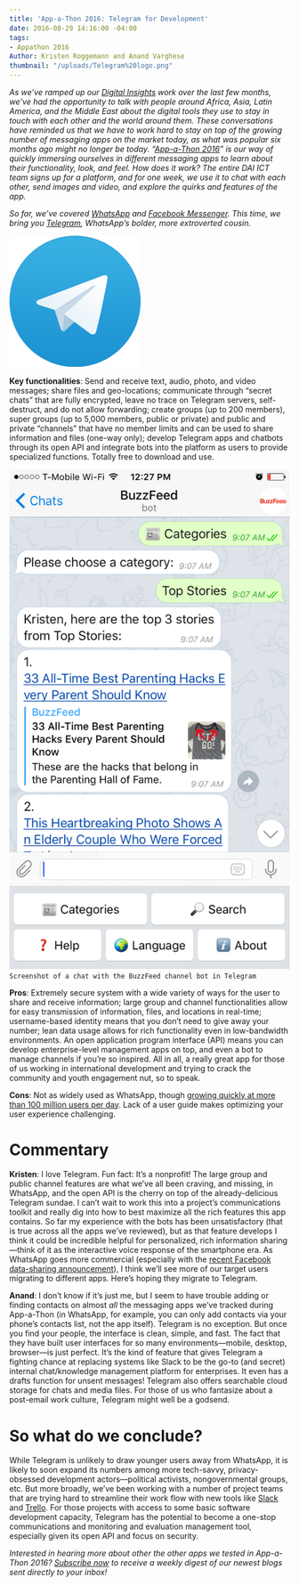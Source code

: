 ```yaml
---
title: 'App-a-Thon 2016: Telegram for Development'
date: 2016-08-29 14:16:00 -04:00
tags:
- Appathon 2016
Author: Kristen Roggemann and Anand Varghese
thumbnail: "/uploads/Telegram%20logo.png"
---
```


*As we’ve ramped up our [Digital Insights](http://dai-global-digital.com/tags/?tag=digital-insights) work over the last few months, we’ve had the opportunity to talk with people around Africa, Asia, Latin America, and the Middle East about the digital tools they use to stay in touch with each other and the world around them. These conversations have reminded us that we have to work hard to stay on top of the growing number of messaging apps on the market today, as what was popular six months ago might no longer be today. “[App-a-Thon 2016](http://dai-global-digital.com/tags/?tag=appathon-2016)” is our way of quickly immersing ourselves in different messaging apps to learn about their functionality, look, and feel. How does it work? The entire DAI ICT team signs up for a platform, and for one week, we use it to chat with each other, send images and video, and explore the quirks and features of the app.*

*So far, we’ve covered [WhatsApp](http://dai-global-digital.com/whatsapp-appathon-2016.html) and [Facebook Messenger](http://dai-global-digital.com/facebook-messenger.html). This time, we bring you [Telegram](https://telegram.org/), WhatsApp’s bolder, more extroverted cousin.*

<!--more-->

![Telegram logo.png](/uploads/Telegram%20logo.png)

**Key functionalities**: Send and receive text, audio, photo, and video messages; share files and geo-locations; communicate through “secret chats” that are fully encrypted, leave no trace on Telegram servers, self-destruct, and do not allow forwarding; create groups (up to 200 members), super groups (up to 5,000 members, public or private) and public and private “channels” that have no member limits and can be used to share information and files (one-way only); develop Telegram apps and chatbots through its open API and integrate bots into the platform as users to provide specialized functions. Totally free to download and use.

![Telegram screen shot.png](/uploads/Telegram%20screen%20shot.png)`Screenshot of a chat with the BuzzFeed channel bot in Telegram`

**Pros**: Extremely secure system with a wide variety of ways for the user to share and receive information; large group and channel functionalities allow for easy transmission of information, files, and locations in real-time; username-based identity means that you don’t need to give away your number; lean data usage allows for rich functionality even in low-bandwidth environments. An open application program interface (API) means you can develop enterprise-level management apps on top, and even a bot to manage channels if you’re so inspired. All in all, a really great app for those of us working in international development and trying to crack the community and youth engagement nut, so to speak.

**Cons**: Not as widely used as WhatsApp, though [growing quickly at more than 100 million users per day](https://telegram.org/blog/100-million). Lack of a user guide makes optimizing your user experience challenging.

# **Commentary**

**Kristen**: I love Telegram. Fun fact: It’s a nonprofit! The large group and public channel features are what we’ve all been craving, and missing, in WhatsApp, and the open API is the cherry on top of the already-delicious Telegram sundae. I can’t wait to work this into a project’s communications toolkit and really dig into how to best maximize all the rich features this app contains. So far my experience with the bots has been unsatisfactory (that is true across all the apps we’ve reviewed), but as that feature develops I think it could be incredible helpful for personalized, rich information sharing—think of it as the interactive voice response of the smartphone era. As WhatsApp goes more commercial (especially with the [recent Facebook data-sharing announcement](https://techcrunch.com/2016/08/25/whatsapp-to-share-user-data-with-facebook-for-ad-targeting-heres-how-to-opt-out/)), I think we’ll see more of our target users migrating to different apps. Here’s hoping they migrate to Telegram.

**Anand**: I don’t know if it’s just me, but I seem to have trouble adding or finding contacts on almost *all* the messaging apps we’ve tracked during App-a-Thon (in WhatsApp, for example, you can only add contacts via your phone’s contacts list, not the app itself). Telegram is no exception. But once you find your people, the interface is clean, simple, and fast. The fact that they have built user interfaces for so many environments—mobile, desktop, browser—is just perfect. It’s the kind of feature that gives Telegram a fighting chance at replacing systems like Slack to be the go-to (and secret) internal chat/knowledge management platform for enterprises. It even has a drafts function for unsent messages! Telegram also offers searchable cloud storage for chats and media files. For those of us who fantasize about a post-email work culture, Telegram might well be a godsend.

# **So what do we conclude?**

While Telegram is unlikely to draw younger users away from WhatsApp, it is likely to soon expand its numbers among more tech-savvy, privacy-obsessed development actors—political activists, nongovernmental groups, etc. But more broadly, we’ve been working with a number of project teams that are trying hard to streamline their work flow with new tools like [Slack ](https://slack.com/)and [Trello](https://trello.com/). For those projects with access to some basic software development capacity, Telegram has the potential to become a one-stop communications and monitoring and evaluation management tool, especially given its open API and focus on security.

*Interested in hearing more about other the other apps we tested in App-a-Thon 2016? [Subscribe now](https://confirmsubscription.com/h/r/066AFBA15492935C) to receive a weekly digest of our newest blogs sent directly to your inbox!*
